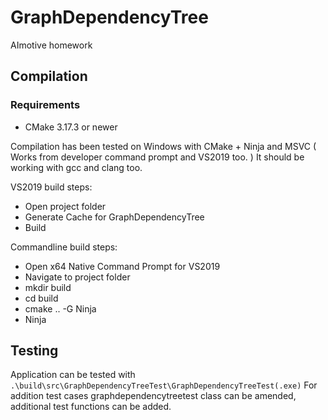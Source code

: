 # GraphDependencyTree
AImotive homework

## Compilation

### Requirements

* CMake 3.17.3 or newer

Compilation has been tested on Windows with CMake + Ninja and MSVC 
( Works from developer command prompt and VS2019 too. )
It should be working with gcc and clang too.

VS2019 build steps:
* Open project folder
* Generate Cache for GraphDependencyTree
* Build

Commandline build steps:
* Open x64 Native Command Prompt for VS2019
* Navigate to project folder
* mkdir build
* cd build
* cmake .. -G Ninja
* Ninja

## Testing

Application can be tested with `.\build\src\GraphDependencyTreeTest\GraphDependencyTreeTest(.exe)`
For addition test cases graphdependencytreetest class can be amended, additional test functions can be added.
